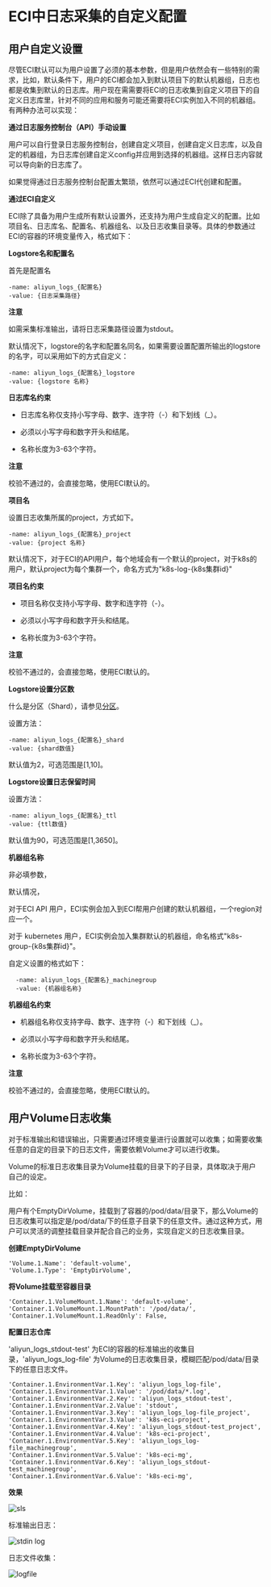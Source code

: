 ECI中日志采集的自定义配置 
===================================



用户自定义设置 
----------------------------

尽管ECI默认可以为用户设置了必须的基本参数，但是用户依然会有一些特别的需求，比如，默认条件下，用户的ECI都会加入到默认项目下的默认机器组，日志也都是收集到默认的日志库。用户现在需需要将ECI的日志收集到自定义项目下的自定义日志库里，针对不同的应用和服务可能还需要将ECI实例加入不同的机器组。有两种办法可以实现：

**通过日志服务控制台（API）手动设置** 

用户可以自行登录日志服务控制台，创建自定义项目，创建自定义日志库，以及自定的机器组，为日志库创建自定义config并应用到选择的机器组。这样日志内容就可以导向新的日志库了。

如果觉得通过日志服务控制台配置太繁琐，依然可以通过ECI代创建和配置。

**通过ECI自定义** 

ECI除了具备为用户生成所有默认设置外，还支持为用户生成自定义的配置。比如项目名、日志库名、配置名、机器组名、以及日志收集目录等。具体的参数通过ECI的容器的环境变量传入，格式如下：

**Logstore名和配置名** 

首先是配置名

    -name: aliyun_logs_{配置名}
    -value: {日志采集路径}


**注意**

如需采集标准输出，请将日志采集路径设置为stdout。



默认情况下，logstore的名字和配置名同名，如果需要设置配置所输出的logstore的名字，可以采用如下的方式自定义：

    -name: aliyun_logs_{配置名}_logstore
    -value: {logstore 名称}





**日志库名约束** 

* 日志库名称仅支持小写字母、数字、连字符（-）和下划线（_）。

  

* 必须以小写字母和数字开头和结尾。

  

* 名称长度为3-63个字符。

  



**注意**

校验不通过的，会直接忽略，使用ECI默认的。



**项目名** 

设置日志收集所属的project，方式如下。

    -name: aliyun_logs_{配置名}_project
    -value: {project 名称}



默认情况下，对于ECI的API用户，每个地域会有一个默认的project，对于k8s的用户，默认project为每个集群一个，命名方式为"k8s-log-{k8s集群id}"

**项目名约束** 

* 项目名称仅支持小写字母、数字和连字符（-）。

  

* 必须以小写字母和数字开头和结尾。

  

* 名称长度为3-63个字符。

  



**注意**

校验不通过的，会直接忽略，使用ECI默认的。



**Logstore设置分区数** 

什么是分区（Shard），请参见[分区](/intl.zh-CN/产品简介/基本概念/分区.md)。

设置方法： 



    -name: aliyun_logs_{配置名}_shard
    -value: {shard数值}



默认值为2，可选范围是\[1,10\]。



**Logstore设置日志保留时间** 

设置方法： 



    -name: aliyun_logs_{配置名}_ttl
    -value: {ttl数值}



默认值为90，可选范围是\[1,3650\]。



**机器组名称** 

非必填参数，

默认情况，

对于ECI API 用户，ECI实例会加入到ECI帮用户创建的默认机器组，一个region对应一个。

对于 kubernetes 用户，ECI实例会加入集群默认的机器组，命名格式"k8s-group-{k8s集群id}"。

自定义设置的格式如下：

      -name: aliyun_logs_{配置名}_machinegroup
      -value: {机器组名称}





**机器组名约束** 

* 机器组名称仅支持字母、数字、连字符（-）和下划线（_）。

  

* 必须以小写字母和数字开头和结尾。

  

* 名称长度为3-63个字符。

  





**注意**

校验不通过的，会直接忽略，使用ECI默认的。

用户Volume日志收集 
---------------------------------

对于标准输出和错误输出，只需要通过环境变量进行设置就可以收集；如需要收集任意的自定的目录下的日志文件，需要依赖Volume才可以进行收集。

Volume的标准日志收集目录为Volume挂载的目录下的子目录，具体取决于用户自己的设定。

比如：

用户有个EmptyDirVolume，挂载到了容器的/pod/data/目录下，那么Volume的日志收集可以指定是/pod/data/下的任意子目录下的任意文件。通过这种方式，用户可以灵活的调整挂载目录并配合自己的业务，实现自定义的日志收集目录。



**创建EmptyDirVolume** 



    'Volume.1.Name': 'default-volume',
    'Volume.1.Type': 'EmptyDirVolume',



**将Volume挂载至容器目录** 



    'Container.1.VolumeMount.1.Name': 'default-volume',
    'Container.1.VolumeMount.1.MountPath': '/pod/data/',
    'Container.1.VolumeMount.1.ReadOnly': False,



**配置日志仓库** 

'aliyun_logs_stdout-test' 为ECI的容器的标准输出的收集目录，'aliyun_logs_log-file' 为Volume的日志收集目录，模糊匹配/pod/data/目录下的任意日志文件。




    'Container.1.EnvironmentVar.1.Key': 'aliyun_logs_log-file',
    'Container.1.EnvironmentVar.1.Value': '/pod/data/*.log',
    'Container.1.EnvironmentVar.2.Key': 'aliyun_logs_stdout-test',
    'Container.1.EnvironmentVar.2.Value': 'stdout',
    'Container.1.EnvironmentVar.3.Key': 'aliyun_logs_log-file_project',
    'Container.1.EnvironmentVar.3.Value': 'k8s-eci-project',
    'Container.1.EnvironmentVar.4.Key': 'aliyun_logs_stdout-test_project',
    'Container.1.EnvironmentVar.4.Value': 'k8s-eci-project',
    'Container.1.EnvironmentVar.5.Key': 'aliyun_logs_log-file_machinegroup',
    'Container.1.EnvironmentVar.5.Value': 'k8s-eci-mg',
    'Container.1.EnvironmentVar.6.Key': 'aliyun_logs_stdout-test_machinegroup',
    'Container.1.EnvironmentVar.6.Value': 'k8s-eci-mg',





**效果** 

![sls](https://static-aliyun-doc.oss-accelerate.aliyuncs.com/assets/img/zh-CN/4539819951/p133041.png)

标准输出日志：

![stdin log](https://static-aliyun-doc.oss-accelerate.aliyuncs.com/assets/img/zh-CN/4539819951/p133042.png)

日志文件收集：

![logfile](https://static-aliyun-doc.oss-accelerate.aliyuncs.com/assets/img/zh-CN/4539819951/p133043.png)

